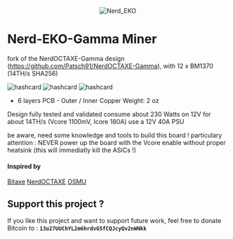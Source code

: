 <p align="center"><img src="https://github.com/phil31/NerdEKO-Gamma/blob/main/images/InitScreen2.jpg" alt="Nerd_EKO"></p>


# Nerd-EKO-Gamma Miner

fork of the NerdOCTAXE-Gamma design (https://github.com/Patsch91/NerdOCTAXE-Gamma), with 12 x BM1370 (14TH/s SHA256)
	
![hashcard](https://github.com/phil31/NerdEKO-Gamma/blob/main/images/Assembled_Nerd-EKO-Gamma.jpg)
![hashcard](https://github.com/phil31/NerdEKO-Gamma/blob/main/images/Nerd-EKO-Gamma_TOP.jpg)
![hashcard](https://github.com/phil31/NerdEKO-Gamma/blob/main/images/Nerd-EKO-Gamma_BOT.jpg)

- 6 layers PCB - Outer / Inner Copper Weight: 2 oz

Design fully tested and validated
consume about 230 Watts on 12V for about 14TH/s (Vcore 1100mV, Icore 180A)
use a 12V 40A PSU

be aware, need some knowledge and tools to build this board !
particulary attention : NEVER power up the board with the Vcore enable without proper heatsink (this will immediatly kill the ASICs !)


#### Inspired by 
[Bitaxe](https://github.com/skot/bitaxe) 
[NerdOCTAXE](https://github.com/Patsch91/NerdOCTAXE-Gamma) 
[OSMU](https://osmu.wiki/)

## Support this project ?
If you like this project and want to support future work, feel free to donate Bitcoin to :
**`13u27UUChYL2m6hrdvG5fCQJcyQv2nWNkk`**

